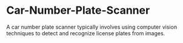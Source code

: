 # Car-Number-Plate-Scanner
A car number plate scanner typically involves using computer vision techniques to detect and recognize license plates from images.
